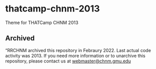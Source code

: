 # thatcamp-chnm-2013
Theme for THATCamp CHNM 2013

## Archived
“RRCHNM archived this repository in Febraury 2022. Last actual code activity was 2013. If you need more information or to unarchive this repository, please contact us at webmaster@chnm.gmu.edu
